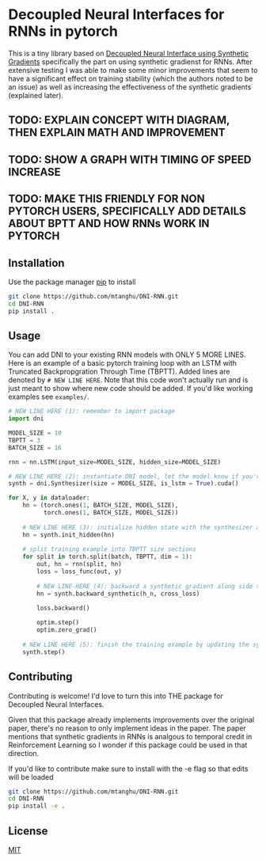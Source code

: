# Decoupled Neural Interfaces for RNNs in pytorch

This is a tiny library based on [Decoupled Neural Interface using Synthetic Gradients](https://arxiv.org/abs/1608.05343) specifically the part on using synthetic gradienst for RNNs. After extensive testing I was able to make some minor improvements that seem to have a significant effect on training stability (which the authors noted to be an issue) as well as increasing the effectiveness of the synthetic gradients (explained later).

## TODO: EXPLAIN CONCEPT WITH DIAGRAM, THEN EXPLAIN MATH AND IMPROVEMENT
## TODO: SHOW A GRAPH WITH TIMING OF SPEED INCREASE
## TODO: MAKE THIS FRIENDLY FOR NON PYTORCH USERS, SPECIFICALLY ADD DETAILS ABOUT BPTT AND HOW RNNs WORK IN PYTORCH

## Installation

Use the package manager [pip](https://pip.pypa.io/en/stable/) to install

```bash
git clone https://github.com/mtanghu/DNI-RNN.git
cd DNI-RNN
pip install .
```

## Usage

You can add DNI to your existing RNN models with ONLY 5 MORE LINES. Here is an example of a basic pytorch training loop with an LSTM with Truncated Backpropgration Through Time (TBPTT). Added lines are denoted by ```# NEW LINE HERE```. Note that this code won't actually run and is just meant to show where new code should be added. If you'd like working examples see `examples/`.

```python
# NEW LINE HERE (1): remember to import package
import dni

MODEL_SIZE = 10
TBPTT = 3
BATCH_SIZE = 16

rnn = nn.LSTM(input_size=MODEL_SIZE, hidden_size=MODEL_SIZE)

# NEW LINE HERE (2): instantiate DNI model, let the model know if you're using an LSTM
synth = dni.Synthesizer(size = MODEL_SIZE, is_lstm = True).cuda()

for X, y in dataloader:
    hn = (torch.ones(1, BATCH_SIZE, MODEL_SIZE),
          torch.ones(1, BATCH_SIZE, MODEL_SIZE))
    
    # NEW LINE HERE (3): initialize hidden state with the synthesizer at the start of the training example
    hn = synth.init_hidden(hn)
    
    # split training example into TBPTT size sections
    for split in torch.split(batch, TBPTT, dim = 1):
        out, hn = rnn(split, hn)
        loss = loss_func(out, y)
        
        # NEW LINE HERE (4): backward a synthetic gradient along side the loss gradient (note: do before the loss.backward() call))
        hn = synth.backward_synthetic(h_n, cross_loss)
        
        loss.backward()

        optim.step()
        optim.zero_grad()
    
    # NEW LINE HERE (5): finish the training example by updating the synthesizer
    synth.step()
```


## Contributing
Contributing is welcome! I'd love to turn this into THE package for Decoupled Neural Interfaces.

Given that this package already implements improvements over the original paper, there's no reason to only implement ideas in the paper. The paper mentions that synthetic gradients in RNNs is analgous to temporal credit in Reinforcement Learning so I wonder if this package could be used in that direction.

If you'd like to contribute make sure to install with the -e flag so that edits will be loaded

```bash
git clone https://github.com/mtanghu/DNI-RNN.git
cd DNI-RNN
pip install -e .
```

## License
[MIT](https://choosealicense.com/licenses/mit/)
